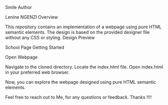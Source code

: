 Smile Author

Lenine NGENZI Overview

This repository contains an implementation of a webpage using pure HTML semantic elements. The design is based on the provided designer file without any CSS or styling. Design Preview

School Page Getting Started

Open Webpage

Navigate to the cloned directory.
Locate the index.html file.
Open index.html in your preferred web browser.

Now, you can explore the webpage designed using pure HTML semantic elements.

Feel free to reach out to Me, for any questions or feedback. Thanks !!!!
